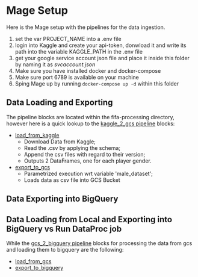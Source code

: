 # Mage Setup

Here is the Mage setup with the pipelines for the data ingestion.

1. set the var PROJECT_NAME into a .env file
2. login into Kaggle and create your api-token, donwload it and write its path into the variable KAGGLE_PATH in the .env file
3. get your google service account json file and place it inside this folder by naming it as *svcaccount.json*
4. Make sure you have installed docker and docker-compose
5. Make sure port 6789 is available on your machine
6. Sping Mage up by running `docker-compose up -d` within this folder

## Data Loading and Exporting
The pipeline blocks are located within the fifa-processing directory, however here is a quick
lookup to the [kaggle_2_gcs pipeline](https://github.com/lorenzomighie/batch-processing-fifa-dataset-on-gcp/blob/main/mage/fifa-processing/pipelines/kaggle_2_gcs/metadata.yaml) blocks:
* [load_from_kaggle](https://github.com/lorenzomighie/batch-processing-fifa-dataset-on-gcp/blob/main/mage/fifa-processing/data_loaders/load_from_kaggle.py)
  * Download Data from Kaggle;
  * Read the .csv by applying the schema;
  * Append the csv files with regard to their version;
  * Outputs 2 DataFrames, one for each player gender.
* [export_to_gcs](https://github.com/lorenzomighie/batch-processing-fifa-dataset-on-gcp/blob/main/mage/fifa-processing/data_exporters/export_to_gcs.py)
  * Parametrized execution wrt variable 'male_dataset';
  * Loads data as csv file into GCS Bucket

## Data Exporting into BigQuery

## Data Loading from Local and Exporting into BigQuery vs Run DataProc job


While the [gcs_2_bigquery pipeline](https://github.com/lorenzomighie/batch-processing-fifa-dataset-on-gcp/blob/main/mage/fifa-processing/pipelines/gcs_2_bigquery/metadata.yaml)  blocks for processing the data from gcs and loading them to bigquery are the following:
- [load_from_gcs](https://github.com/lorenzomighie/batch-processing-fifa-dataset-on-gcp/blob/main/mage/fifa-processing/data_loaders/load_from_gcs.py)
- [export_to_bigquery](https://github.com/lorenzomighie/batch-processing-fifa-dataset-on-gcp/blob/main/mage/fifa-processing/data_exporters/export_to_bigquery.sql)
